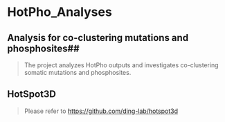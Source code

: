 # HotPho_Analyses #

## Analysis for co-clustering mutations and phosphosites## 
>The project analyzes HotPho outputs and investigates co-clustering somatic mutations and phosphosites.    

## HotSpot3D ##
> Please refer to https://github.com/ding-lab/hotspot3d